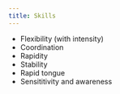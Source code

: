 ```yaml
---
title: Skills
---
```


- Flexibility (with intensity)
- Coordination
- Rapidity
- Stability
- Rapid tongue
- Sensititivity and awareness
